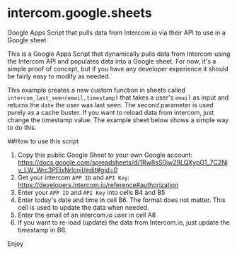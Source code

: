 # intercom.google.sheets
Google Apps Script that pulls data from Intercom.io via their API to use in a Google sheet

This is a Google Apps Script that dynamically pulls data from Intercom using the Intercom API and populates data into a Google sheet.
For now, it's a simple proof of concept, but if you have any developer experience it should be fairly easy to modify as needed.

This example creates a new custom function in sheets called `intercom_last_seen(email,timestamp)` that takes a user's `email` as input and returns the `date` the user was last seen. The second parameter is used purely as a cache buster. If you want to reload data from intercom, just change the timestamp value. The example sheet below shows a simple way to do this.

##How to use this script

1. Copy this public Google Sheet to your own Google account: 
https://docs.google.com/spreadsheets/d/1Rw8sS0jw29LQXypG1_7C2Njv_LW_Wrc3PElxNrlcnjI/edit#gid=0
2. Get your intercom `APP ID` and `API Key`: https://developers.intercom.io/reference#authorization
3. Enter your `APP ID` and `API Key` into cells B4 and B5
4. Enter today's date and time in cell B6. The format does not matter. This cell is used to update the data when needed.
5. Enter the email of an intercom.io user in cell A8
6. If you want to re-load (update) the data from Intercom.io, just update the timestamp in B6.

Enjoy
